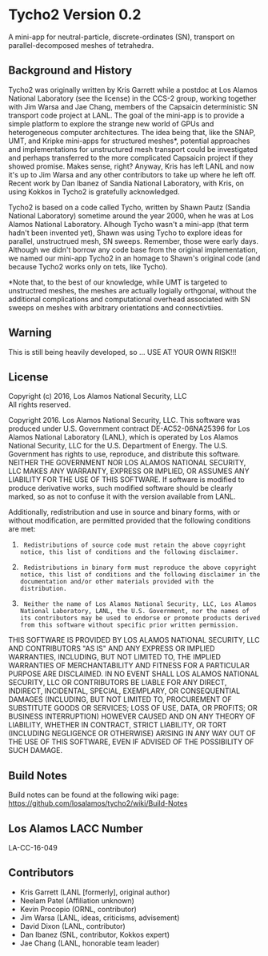 # Tycho2 Version 0.2

A mini-app for neutral-particle, discrete-ordinates (SN), transport on parallel-decomposed meshes of tetrahedra.

## Background and History

Tycho2 was originally written by Kris Garrett while a postdoc at Los Alamos National Laboratory (see the license) in the
CCS-2 group, working together with Jim Warsa and Jae Chang, members of the Capsaicin deterministic SN transport code project 
at LANL. The goal of the mini-app is to provide a simple platform to explore the strange new world of GPUs and heterogeneous
computer architectures. The idea being that, like the SNAP, UMT, and Kripke mini-apps for structured meshes*, potential approaches 
and implementations for unstructured mesh transport could be investigated and perhaps transferred to the more complicated Capsaicin
project if they showed promise. Makes sense, right? Anyway, Kris has left LANL and now it's up to Jim Warsa and any other contributors
to take up where he left off. Recent work by Dan Ibanez of Sandia National Laboratory, with Kris, on using Kokkos in Tycho2 is
gratefully acknowledged.

Tycho2 is based on a code called Tycho, written by Shawn Pautz (Sandia National Laboratory) sometime around the year 2000,
when he was at Los Alamos National Laboratory. Alhough Tycho wasn't a mini-app (that term hadn't been invented yet), 
Shawn was using Tycho to explore ideas for parallel, unstructrued mesh, SN sweeps. Remember, those were early days. 
Although we didn't borrow any code base from the original implementation, we named our mini-app Tycho2 in an homage to 
Shawn's original code (and because Tycho2 works only on tets, like Tycho).

*Note that, to the best of our knowledge, while UMT is targeted to unstructred meshes, the meshes are actually logially 
orthgonal, without the additional complications and computational overhead associated with SN sweeps on meshes with 
arbitrary orientations and connectivtiies.

## Warning
This is still being heavily developed, so ...
USE AT YOUR OWN RISK!!!


## License
Copyright (c) 2016, Los Alamos National Security, LLC  
All rights reserved.

Copyright 2016. Los Alamos National Security, LLC. This software was produced under U.S. Government contract DE-AC52-06NA25396 for Los Alamos National Laboratory (LANL), which is operated by Los Alamos National Security, LLC for the U.S. Department of Energy. The U.S. Government has rights to use, reproduce, and distribute this software.  NEITHER THE GOVERNMENT NOR LOS ALAMOS NATIONAL SECURITY, LLC MAKES ANY WARRANTY, EXPRESS OR IMPLIED, OR ASSUMES ANY LIABILITY FOR THE USE OF THIS SOFTWARE.  If software is modified to produce derivative works, such modified software should be clearly marked, so as not to confuse it with the version available from LANL.

Additionally, redistribution and use in source and binary forms, with or without modification, are permitted provided that the following conditions are met:  
1.      Redistributions of source code must retain the above copyright notice, this list of conditions and the following disclaimer.  
2.      Redistributions in binary form must reproduce the above copyright notice, this list of conditions and the following disclaimer in the documentation and/or other materials provided with the distribution.  
3.      Neither the name of Los Alamos National Security, LLC, Los Alamos National Laboratory, LANL, the U.S. Government, nor the names of its contributors may be used to endorse or promote products derived from this software without specific prior written permission.

THIS SOFTWARE IS PROVIDED BY LOS ALAMOS NATIONAL SECURITY, LLC AND CONTRIBUTORS "AS IS" AND ANY EXPRESS OR IMPLIED WARRANTIES, INCLUDING, BUT NOT LIMITED TO, THE IMPLIED WARRANTIES OF MERCHANTABILITY AND FITNESS FOR A PARTICULAR PURPOSE ARE DISCLAIMED. IN NO EVENT SHALL LOS ALAMOS NATIONAL SECURITY, LLC OR CONTRIBUTORS BE LIABLE FOR ANY DIRECT, INDIRECT, INCIDENTAL, SPECIAL, EXEMPLARY, OR CONSEQUENTIAL DAMAGES (INCLUDING, BUT NOT LIMITED TO, PROCUREMENT OF SUBSTITUTE GOODS OR SERVICES; LOSS OF USE, DATA, OR PROFITS; OR BUSINESS INTERRUPTION) HOWEVER CAUSED AND ON ANY THEORY OF LIABILITY, WHETHER IN CONTRACT, STRICT LIABILITY, OR TORT (INCLUDING NEGLIGENCE OR OTHERWISE) ARISING IN ANY WAY OUT OF THE USE OF THIS SOFTWARE, EVEN IF ADVISED OF THE POSSIBILITY OF SUCH DAMAGE.


## Build Notes
Build notes can be found at the following wiki page:
https://github.com/losalamos/tycho2/wiki/Build-Notes


## Los Alamos LACC Number
LA-CC-16-049


## Contributors
- Kris Garrett (LANL [formerly], original author)
- Neelam Patel (Affiliation unknown)
- Kevin Procopio (ORNL, contributor)
- Jim Warsa (LANL, ideas, criticisms, advisement)
- David Dixon (LANL, contributor)
- Dan Ibanez (SNL, contributor, Kokkos expert)
- Jae Chang (LANL, honorable team leader)
